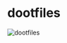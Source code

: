 # dootfiles

![dootfiles](https://cloud.githubusercontent.com/assets/111942/15529354/b5f24084-221a-11e6-8dd1-b109f0044d46.jpg)
